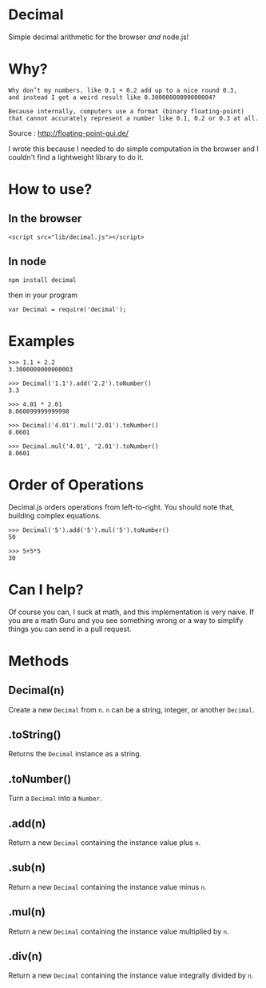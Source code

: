 Decimal
======

Simple decimal arithmetic for the browser *and* node.js!


Why?
=======

    Why don’t my numbers, like 0.1 + 0.2 add up to a nice round 0.3,
    and instead I get a weird result like 0.30000000000000004?

    Because internally, computers use a format (binary floating-point)
    that cannot accurately represent a number like 0.1, 0.2 or 0.3 at all.

Source : http://floating-point-gui.de/

I wrote this because I needed to do simple computation in the browser
and I couldn't find a lightweight library to do it.

How to use?
===========


In the browser
--------------

    <script src="lib/decimal.js"></script>

In node
-------

    npm install decimal

then in your program

    var Decimal = require('decimal');


Examples
=======

    >>> 1.1 + 2.2
    3.3000000000000003

    >>> Decimal('1.1').add('2.2').toNumber()
    3.3

    >>> 4.01 * 2.01
    8.060099999999998

    >>> Decimal('4.01').mul('2.01').toNumber()
    8.0601

    >>> Decimal.mul('4.01', '2.01').toNumber()
    8.0601

Order of Operations
===========
Decimal.js orders operations from left-to-right. You should note that, building complex equations.
    
    >>> Decimal('5').add('5').mul('5').toNumber()
    50

    >>> 5+5*5
    30

Can I help?
===========

Of course you can, I suck at math, and this implementation is very naive.
If you are a math Guru and you see something wrong or a
way to simplify things you can send in a pull request.


Methods
=======

Decimal(n)
------------------

Create a new `Decimal` from `n`. `n` can be a string, integer, or
another `Decimal`.

.toString()
------------------

Returns the `Decimal` instance as a string.

.toNumber()
-----------

Turn a `Decimal` into a `Number`.

.add(n)
-------

Return a new `Decimal` containing the instance value plus `n`.

.sub(n)
-------

Return a new `Decimal` containing the instance value minus `n`.

.mul(n)
-------

Return a new `Decimal` containing the instance value multiplied by `n`.

.div(n)
-------

Return a new `Decimal` containing the instance value integrally divided by `n`.

